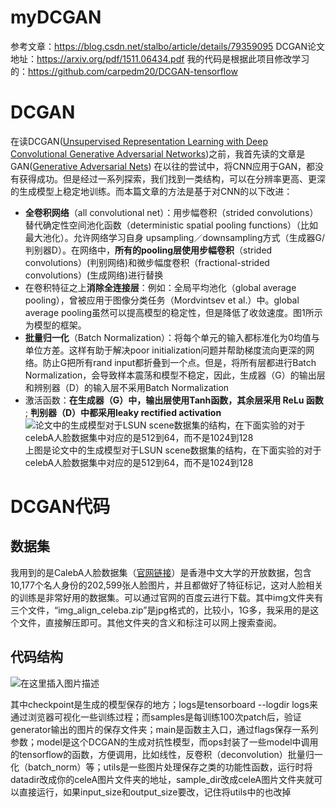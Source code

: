 # myDCGAN
参考文章：https://blog.csdn.net/stalbo/article/details/79359095
DCGAN论文地址：https://arxiv.org/pdf/1511.06434.pdf
我的代码是根据此项目修改学习的：https://github.com/carpedm20/DCGAN-tensorflow
# DCGAN
在读DCGAN([Unsupervised Representation Learning with Deep Convolutional Generative Adversarial Networks](https://arxiv.org/pdf/1511.06434.pdf))之前，我首先读的文章是GAN([Generative Adversarial Nets](https://arxiv.org/pdf/1406.2661.pdf))
在以往的尝试中，将CNN应用于GAN，都没有获得成功。但是经过一系列探索，我们找到一类结构，可以在分辨率更高、更深的生成模型上稳定地训练。而本篇文章的方法是基于对CNN的以下改进：

 - **全卷积网络**（all convolutional net）：用步幅卷积（strided convolutions）替代确定性空间池化函数（deterministic spatial pooling functions）（比如最大池化）。允许网络学习自身 upsampling／downsampling方式（生成器G/判别器D）。在网络中，**所有的pooling层使用步幅卷积**（strided convolutions）(判别网络)和微步幅度卷积（fractional-strided convolutions）(生成网络)进行替换
 - 在卷积特征之上**消除全连接层**：例如：全局平均池化（global average pooling），曾被应用于图像分类任务（Mordvintsev et al.）中。global average pooling虽然可以提高模型的稳定性，但是降低了收敛速度。图1所示为模型的框架。
 - **批量归一化**（Batch Normalization）：将每个单元的输入都标准化为0均值与单位方差。这样有助于解决poor initialization问题并帮助梯度流向更深的网络。防止G把所有rand input都折叠到一个点。但是，将所有层都进行Batch Normalization，会导致样本震荡和模型不稳定，因此，生成器（G）的输出层和辨别器（D）的输入层不采用Batch Normalization
 - 激活函数：**在生成器（G）中，**输出层使用Tanh函数**，**其余层采用 ReLu 函数**** ; **判别器（D）中都采用leaky rectified activation**
 ![论文中的生成模型对于LSUN scene数据集的结构，在下面实验的对于celebA人脸数据集中对应的是512到64，而不是1024到128](https://img-blog.csdnimg.cn/20181116175605948.png?x-oss-process=image/watermark,type_ZmFuZ3poZW5naGVpdGk,shadow_10,text_aHR0cHM6Ly9ibG9nLmNzZG4ubmV0L3FpbmxpdXFpbg==,size_16,color_FFFFFF,t_70)上图是论文中的生成模型对于LSUN scene数据集的结构，在下面实验的对于celebA人脸数据集中对应的是512到64，而不是1024到128
 # DCGAN代码
 ## 数据集
 我用到的是CalebA人脸数据集（[官网链接](http://mmlab.ie.cuhk.edu.hk/projects/CelebA.html)）是香港中文大学的开放数据，包含10,177个名人身份的202,599张人脸图片，并且都做好了特征标记，这对人脸相关的训练是非常好用的数据集。可以通过官网的百度云进行下载。其中img文件夹有三个文件，“img_align_celeba.zip”是jpg格式的，比较小，1G多，我采用的是这个文件，直接解压即可。其他文件夹的含义和标注可以网上搜索查阅。
 ## 代码结构
 ![在这里插入图片描述](https://img-blog.csdnimg.cn/20181116181605608.png)

其中checkpoint是生成的模型保存的地方；logs是tensorboard --logdir logs来通过浏览器可视化一些训练过程；而samples是每训练100次patch后，验证generator输出的图片的保存文件夹；main是函数主入口，通过flags保存一系列参数；model是这个DCGAN的生成对抗性模型，而ops封装了一些model中调用的tensorflow的函数，方便调用，比如线性，反卷积（deconvolution）批量归一化（batch_norm）等；utils是一些图片处理保存之类的功能性函数，运行时将datadir改成你的celeA图片文件夹的地址，sample_dir改成celeA图片文件夹就可以直接运行，如果input_size和output_size要改，记住将utils中的也改掉
